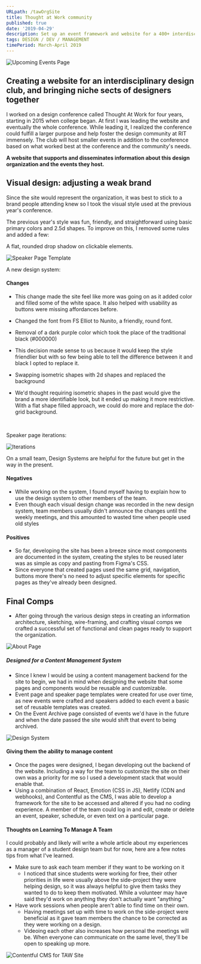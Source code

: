 ```yaml
---
URLpath: /tawOrgSite
title: Thought at Work community
published: true
date: '2019-04-29'
description: Set up an event framework and website for a 400+ interdisciplinary design conference.
tags: DESIGN / DEV / MANAGEMENT
timePeriod: March-April 2019
---
```


![Upcoming Events Page](/img/upcoming-events-page.png "Upcoming Events Page")

## Creating a website for an interdisciplinary design club, and bringing niche sects of designers together

I worked on a design conference called Thought At Work for four years, starting in 2015 when college began. At first I was leading the website and eventually the whole conference. While leading it, I realized the conference could fulfill a larger purpose and help foster the design community at RIT immensely. The club will host smaller events in addition to the conference based on what worked best at the conference and the community's needs.

**A website that supports and disseminates information about this design organization and the events they host.**

## Visual design: adjusting a weak brand

Since the site would represent the organization, it was best to stick to a brand people attending knew so I took the visual style used at the previous year's conference.

The previous year's style was fun, friendly, and straightforward using basic primary colors and 2.5d shapes. To improve on this, I removed some rules and added a few:

A flat, rounded drop shadow on clickable elements.

![Speaker Page Template](/img/sm-1.9.png "Speaker Page Template")


A new design system:


#### Changes

* This change made the site feel like more was going on as it added color and filled some of the white space. It also helped with usability as buttons were missing affordances before.

* Changed the font from FS Elliot to Nunito, a friendly, round font.

* Removal of a dark purple color which took the place of the traditional black (#000000)

* This decision made sense to us because it would keep the style friendlier but with so few being able to tell the difference between it and black I opted to replace it.

* Swapping isometric shapes with 2d shapes and replaced the background

* We'd thought requiring isometric shapes in the past would give the brand a more identifiable look, but it ended up making it more restrictive. With a flat shape filled approach, we could do more and replace the dot-grid background.

<br>

Speaker page iterations:

![Iterations](/img/designwork.png "Iterations for the speaker page")

On a small team, Design Systems are helpful for the future but get in the way in the present.

#### Negatives

* While working on the system, I found myself having to explain how to use the design system to other members of the team.
* Even though each visual design change was recorded in the new design system, team members usually didn't announce the changes until the weekly meetings, and this amounted to wasted time when people used old styles

#### Positives

* So far, developing the site has been a breeze since most components are documented in the system, creating the styles to be reused later was as simple as copy and pasting from Figma's CSS.
* Since everyone that created pages used the same grid, navigation, buttons more there's no need to adjust specific elements for specific pages as they've already been designed.

## Final Comps

* After going through the various design steps in creating an information architecture, sketching, wire-framing, and crafting visual comps we crafted a successful set of functional and clean pages ready to support the organization.

![About Page](/img/about-page.png "About Page")


##### Designed for a Content Management System

* Since I knew I would be using a content management backend for the site to begin, we had in mind when designing the website that some pages and components would be reusable and customizable.
* Event page and speaker page templates were created for use over time, as new events were crafted and speakers added to each event a basic set of reusable templates was created.
* On the Event Archive page consisted of events we'd have in the future and when the date passed the site would shift that event to being archived.

![Design System](/img/design-system.png "Design System")


#### Giving them the ability to manage content

* Once the pages were designed, I began developing out the backend of the website. Including a way for the team to customize the site on their own was a priority for me so I used a development stack that would enable that.
* Using a combination of React, Emotion (CSS in JS), Netlify (CDN and webhooks), and Contentful as the CMS, I was able to develop a framework for the site to be accessed and altered if you had no coding experience. A member of the team could log in and edit, create or delete an event, speaker, schedule, or even text on a particular page.

#### Thoughts on Learning To Manage A Team

I could probably and likely will write a whole article about my experiences as a manager of a student design team but for now, here are a few notes tips from what I've learned.
  * Make sure to ask each team member if they want to be working on it
    * I noticed that since students were working for free, their other priorities in life were usually above the side-project they were helping design, so it was always helpful to give them tasks they wanted to do to keep them motivated. While a volunteer may have said they'd work on anything they don't actually want "anything."
  * Have work sessions when people aren't able to find time on their own.
    * Having meetings set up with time to work on the side-project were beneficial as it gave team members the chance to be corrected as they were working on a design.
    * Videoing each other also increases how personal the meetings will be. When everyone can communicate on the same level, they'll be open to speaking up more.

![Contentful CMS for TAW Site](/img/contentful.png "Contentful CMS for TAW Site")